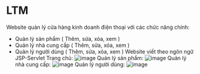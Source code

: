 # LTM
Website quản lý cửa hàng kinh doanh điện thoại với các chức năng chính: 
- Quản lý sản phẩm ( Thêm, sửa, xóa, xem )
- Quản lý nhà cung cấp ( Thêm, sửa, xóa, xem )
- Quản lý người dùng  ( Thêm, sửa, xóa, xem )
Website viết theo ngôn ngữ JSP-Servlet
Trang chủ:
![image](https://user-images.githubusercontent.com/88521078/209419482-df476b10-a7bf-435a-96b0-009c28274747.png)
Quản lý sản phẩm:
![image](https://user-images.githubusercontent.com/88521078/209419488-449cae9e-f14c-42c5-9e69-e5db9e2e5143.png)
Quản lý nhà cung cấp:
![image](https://user-images.githubusercontent.com/88521078/209419498-e08fd9c0-729e-4ea1-a683-56e45d490708.png)
Quản lý người dùng:
![image](https://user-images.githubusercontent.com/88521078/209419512-4b0d742f-8a57-4d65-8839-eb59666518f9.png)



